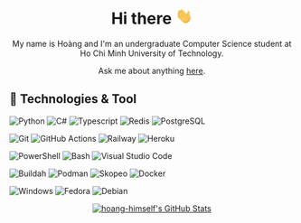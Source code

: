 <div align="center">
<h1>Hi there <img src="./assets/wave.gif" width="30px"></h1>

My name is Hoàng and I'm an undergraduate Computer Science student at Ho Chi Minh University of Technology.

Ask me about anything [here](https://github.com/hoang-himself/hoang-himself/issues).

</div>

## 🔧 Technologies & Tool

![Python](https://img.shields.io/badge/-Python-informational?style=flat&logo=Python&logoColor=white&color=3776AB)
![C#](https://img.shields.io/badge/-C%23-informational?style=flat&logo=c-sharp&logoColor=white&color=239120)
![Typescript](https://img.shields.io/badge/-Typescript-informational?style=flat&logo=typescript&logoColor=white&color=3178C6)
![Redis](https://img.shields.io/badge/-Redis-informational?style=flat&logo=redis&logoColor=white&color=DC382D)
![PostgreSQL](https://img.shields.io/badge/-PostgreSQL-informational?style=flat&logo=postgresql&logoColor=white&color=4169E1)

![Git](https://img.shields.io/badge/-Git-informational?style=flat&logo=git&logoColor=white&color=F05032)
![GitHub Actions](https://img.shields.io/badge/-GitHub%20Actions-informational?style=flat&logo=github&logoColor=white&color=181717)
![Railway](https://img.shields.io/badge/-Railway-informational?style=flat&logo=railway&logoColor=white&color=0B0D0E)
![Heroku](https://img.shields.io/badge/-Heroku-informational?style=flat&logo=heroku&logoColor=white&color=430098)

![PowerShell](https://img.shields.io/badge/-PowerShell-informational?style=flat&logo=powershell&logoColor=white&color=5391FE)
![Bash](https://img.shields.io/badge/-Bash-informational?style=flat&logo=gnu-bash&logoColor=white&color=4EAA25)
![Visual Studio Code](https://img.shields.io/badge/-Visual%20Studio%20Code-informational?style=flat&logo=visual-studio-code&logoColor=white&color=007ACC)

![Buildah](https://img.shields.io/badge/-Buildah-informational?style=flat&logo=buildah&logoColor=white&color=FFCC00)
![Podman](https://img.shields.io/badge/-Podman-informational?style=flat&logo=podman&logoColor=white&color=892CA0)
![Skopeo](https://img.shields.io/badge/-Skopeo-informational?style=flat&logo=skopeo&logoColor=white&color=2A72AC)
![Docker](https://img.shields.io/badge/-Docker-informational?style=flat&logo=docker&logoColor=white&color=2496ED)

![Windows](https://img.shields.io/badge/-Windows-informational?style=flat&logo=Windows&logoColor=white&color=0078D6)
![Fedora](https://img.shields.io/badge/-Fedora-informational?style=flat&logo=fedora&logoColor=white&color=51A2DA)
![Debian](https://img.shields.io/badge/-Debian-informational?style=flat&logo=debian&logoColor=white&color=A81D33)

<div align="center">
  <a href="https://github.com/hoang-himself/hoang-himself">
    <img src="https://github-readme-stats.vercel.app/api?username=hoang-himself&show_icons=true&count_private=true&layout=compact&theme=radical&custom_title=Counting%20down%20until%20graduation" alt="hoang-himself's GitHub Stats" />
  </a>
</div>

<!-- Resources -->
<!-- Shields: https://shields.io -->
<!-- Icons: https://simpleicons.org -->
<!-- GitHub Stats: https://github.com/anuraghazra/github-readme-stats -->
